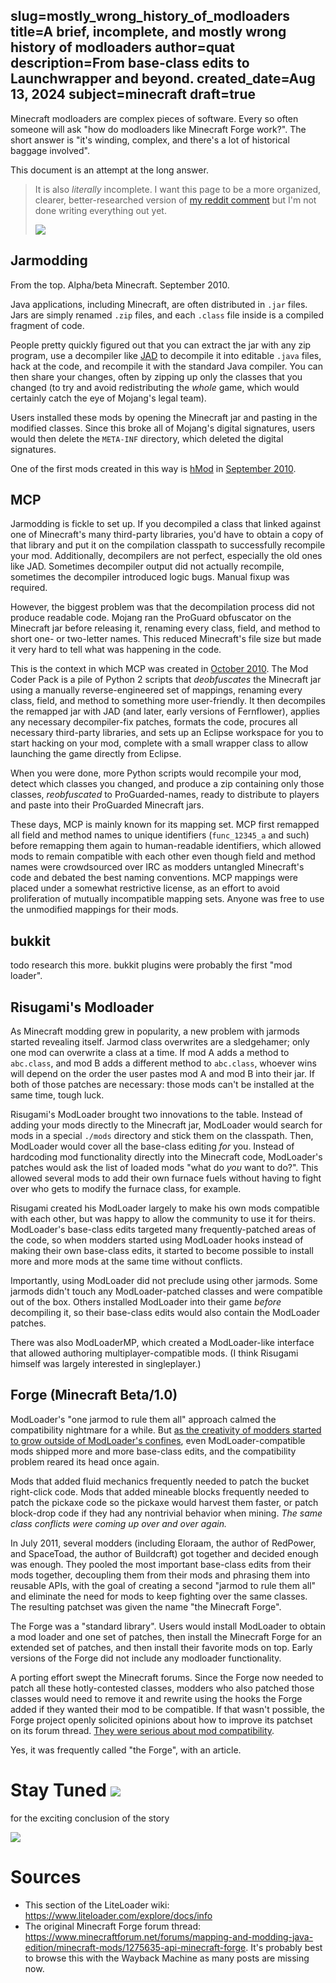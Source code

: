 slug=mostly_wrong_history_of_modloaders
title=A brief, incomplete, and mostly wrong history of modloaders
author=quat
description=From base-class edits to Launchwrapper and beyond.
created_date=Aug 13, 2024
subject=minecraft
draft=true
---
Minecraft modloaders are complex pieces of software. Every so often someone will ask "how do modloaders like Minecraft Forge work?". The short answer is "it's winding, complex, and there's a lot of historical baggage involved".

This document is an attempt at the long answer.

> It is also *literally* incomplete. I want this page to be a more organized, clearer, better-researched version of [my reddit comment](https://www.reddit.com/r/feedthebeast/comments/1ere8ru/how_do_mod_loaders_like_forge_actually_work/lhznqzh/) but I'm not done writing everything out yet.
> 
> ![](/img/cons/construction.gif)

## Jarmodding

From the top. Alpha/beta Minecraft. September 2010.

Java applications, including Minecraft, are often distributed in `.jar` files. Jars are simply renamed `.zip` files, and each `.class` file inside is a compiled fragment of code.

People pretty quickly figured out that you can extract the jar with any zip program, use a decompiler like [JAD](http://www.javadecompilers.com/jad) to decompile it into editable `.java` files, hack at the code, and recompile it with the standard Java compiler. You can then share your changes, often by zipping up only the classes that you changed (to try and avoid redistributing the *whole* game, which would certainly catch the eye of Mojang's legal team).

Users installed these mods by opening the Minecraft jar and pasting in the modified classes. Since this broke all of Mojang's digital signatures, users would then delete the `META-INF` directory, which deleted the digital signatures.

One of the first mods created in this way is [hMod](https://github.com/traitor/Minecraft-Server-Mod) in [September 2010](https://github.com/traitor/Minecraft-Server-Mod/commit/6315f5aa834a9f0dac9a99d45e4e65af56d1d227#diff-e5c07a69a1bd7ab7e1dd90849d34bbe51894222b3344e56335fe69001219ab3b).

## MCP

Jarmodding is fickle to set up. If you decompiled a class that linked against one of Minecraft's many third-party libraries, you'd have to obtain a copy of that library and put it on the compilation classpath to successfully recompile your mod. Additionally, decompilers are not perfect, especially the old ones like JAD. Sometimes decompiler output did not actually recompile, sometimes the decompiler introduced logic bugs. Manual fixup was required.

However, the biggest problem was that the decompilation process did not produce readable code. Mojang ran the ProGuard obfuscator on the Minecraft jar before releasing it, renaming every class, field, and method to short one- or two-letter names. This reduced Minecraft's file size but made it very hard to tell what was happening in the code.

This is the context in which MCP was created in [October 2010](https://web.archive.org/web/20131231043950/http://www.minecraftforum.net/topic/54719-toolkit-mod-coder-pack-mcp/). The Mod Coder Pack is a pile of Python 2 scripts that *deobfuscates* the Minecraft jar using a manually reverse-engineered set of mappings, renaming every class, field, and method to something more user-friendly. It then decompiles the remapped jar with JAD (and later, early versions of Fernflower), applies any necessary decompiler-fix patches, formats the code, procures all necessary third-party libraries, and sets up an Eclipse workspace for you to start hacking on your mod, complete with a small wrapper class to allow launching the game directly from Eclipse.

When you were done, more Python scripts would recompile your mod, detect which classes you changed, and produce a zip containing only those classes, *reobfuscated* to ProGuarded-names, ready to distribute to players and paste into their ProGuarded Minecraft jars.

These days, MCP is mainly known for its mapping set. MCP first remapped all field and method names to unique identifiers (`func_12345_a` and such) before remapping them again to human-readable identifiers, which allowed mods to remain compatible with each other even though field and method names were crowdsourced over IRC as modders untangled Minecraft's code and debated the best naming conventions. MCP mappings were placed under a somewhat restrictive license, as an effort to avoid proliferation of mutually incompatible mapping sets. Anyone was free to use the unmodified mappings for their mods.

## bukkit

todo research this more. bukkit plugins were probably the first "mod loader".

## Risugami's Modloader

As Minecraft modding grew in popularity, a new problem with jarmods started revealing itself. Jarmod class overwrites are a sledgehamer; only one mod can overwrite a class at a time. If mod A adds a method to `abc.class`, and mod B adds a different method to `abc.class`, whoever wins will depend on the order the user pastes mod A and mod B into their jar. If both of those patches are necessary: those mods can't be installed at the same time, tough luck.

Risugami's ModLoader brought two innovations to the table. Instead of adding your mods directly to the Minecraft jar, ModLoader would search for mods in a special `./mods` directory and stick them on the classpath. Then, ModLoader would cover all the base-class editing *for* you. Instead of hardcoding mod functionality directly into the Minecraft code, ModLoader's patches would ask the list of loaded mods "what do *you* want to do?". This allowed several mods to add their own furnace fuels without having to fight over who gets to modify the furnace class, for example.

Risugami created his ModLoader largely to make his own mods compatible with each other, but was happy to allow the community to use it for theirs. ModLoader's base-class edits targeted many frequently-patched areas of the code, so when modders started using ModLoader hooks instead of making their own base-class edits, it started to become possible to install more and more mods at the same time without conflicts.

Importantly, using ModLoader did not preclude using other jarmods. Some jarmods didn't touch any ModLoader-patched classes and were compatible out of the box. Others installed ModLoader into their game *before* decompiling it, so their base-class edits would also contain the ModLoader patches.

There was also ModLoaderMP, which created a ModLoader-like interface that allowed authoring multiplayer-compatible mods. (I think Risugami himself was largely interested in singleplayer.)

## Forge (Minecraft Beta/1.0)

ModLoader's "one jarmod to rule them all" approach calmed the compatibility nightmare for a while. But [as the creativity of modders started to grow outside of ModLoader's confines](https://www.minecraftforum.net/forums/mapping-and-modding-java-edition/minecraft-mods/1275635-api-minecraft-forge?page=6#c144), even ModLoader-compatible mods shipped more and more base-class edits, and the compatibility problem reared its head once again.

Mods that added fluid mechanics frequently needed to patch the bucket right-click code. Mods that added mineable blocks frequently needed to patch the pickaxe code so the pickaxe would harvest them faster, or patch block-drop code if they had any nontrivial behavior when mining. *The same class conflicts were coming up over and over again.*

In July 2011, several modders (including Eloraam, the author of RedPower, and SpaceToad, the author of Buildcraft) got together and decided enough was enough. They pooled the most important base-class edits from their mods together, decoupling them from their mods and phrasing them into reusable APIs, with the goal of creating a second "jarmod to rule them all" and eliminate the need for mods to keep fighting over the same classes. The resulting patchset was given the name "the Minecraft Forge".

The Forge was a "standard library". Users would install ModLoader to obtain a mod loader and one set of patches, then install the Minecraft Forge for an extended set of patches, and then install their favorite mods on top. Early versions of the Forge did not include any modloader functionality.

A porting effort swept the Minecraft forums. Since the Forge now needed to patch all these hotly-contested classes, modders who also patched those classes would need to remove it and rewrite using the hooks the Forge added if they wanted their mod to be compatible. If that wasn't possible, the Forge project openly solicited opinions about how to improve its patchset on its forum thread. [They were serious about mod compatibility](https://www.minecraftforum.net/forums/mapping-and-modding-java-edition/minecraft-mods/1275635-api-minecraft-forge?page=12#c302).

Yes, it was frequently called "the Forge", with an article.

# Stay Tuned ![](/img/cons/dukeconstruction.gif)

for the exciting conclusion of the story

![](/img/cons/construction.gif)

<!--

## FML (1.2-ish)

it's a replacement for modloader and modloadermp but todo figure out *precisely* why they decided to start this project. surely it's buried on a forum thread somewhere.

fml is also where "coremods" started, i think. the system is there in 1.4 (the "relauncher", relaunchclassloader, etc), and the system was totally yoinked for launchwrapper. was it there earlier?

## Launchwrapper (1.6)

problem with forge: copyright. with jarmodding, if you change 1% of a class, you have to redistribute the other 99% of it. forge (by its nature as "the one true jarmod") added teeny tiny patches to dozens of minecraft classes

around the same time mojang was rolling out LegacyLauncher / Launchwrapper

## Liteloader (1.8)

yep. mixin started from this

## Sponge (1.8)

popularized mixin

## Fabric (1.13)

modding toolchain completely free from base-class edits. i'm pretty sure it started just to prove it could be done, and mixin was the missing piece required to get everything to work.

1.13 is a lie but that's when it became popular

prospector's oral history of fabric https://gist.github.com/williambl/c143c7f89cc55bdf9cff06b5bc49f915

yarn

## Forge, again (1.16)

fabric made mixin *extremely* popular, Forge eventually added it to their loader to placate everyone + fix people shipping 15 copies of mixin with their mod

mention the official mappings

## MixinExtras

and the wheel turns once more!

### things i should fit into the timeline!

* the release dates of minecraft
* MCPatcher, Magic Launcher
* maybe rift and stuff

-->

# Sources

* This section of the LiteLoader wiki: https://www.liteloader.com/explore/docs/info
* The original Minecraft Forge forum thread: https://www.minecraftforum.net/forums/mapping-and-modding-java-edition/minecraft-mods/1275635-api-minecraft-forge. It's probably best to browse this with the Wayback Machine as many posts are missing now.